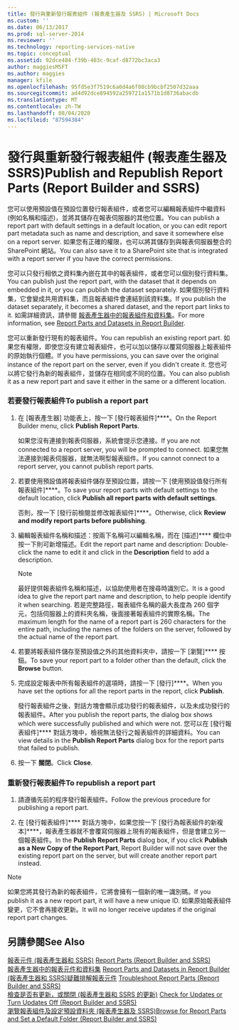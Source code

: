 ```yaml
---
title: 發行與重新發行報表組件 (報表產生器及 SSRS) | Microsoft Docs
ms.custom: ''
ms.date: 06/13/2017
ms.prod: sql-server-2014
ms.reviewer: ''
ms.technology: reporting-services-native
ms.topic: conceptual
ms.assetid: 92dce484-f39b-403c-9caf-d8772bc3aca3
author: maggiesMSFT
ms.author: maggies
manager: kfile
ms.openlocfilehash: 95fd5e3f7519c6a0d4a6f08cb9bcbf2507d32aaa
ms.sourcegitcommit: ad4d92dce894592a259721a1571b1d8736abacdb
ms.translationtype: MT
ms.contentlocale: zh-TW
ms.lasthandoff: 08/04/2020
ms.locfileid: "87594384"
---
```

# <a name="publish-and-republish-report-parts-report-builder-and-ssrs"></a><span data-ttu-id="d8547-102">發行與重新發行報表組件 (報表產生器及 SSRS)</span><span class="sxs-lookup"><span data-stu-id="d8547-102">Publish and Republish Report Parts (Report Builder and SSRS)</span></span>
  <span data-ttu-id="d8547-103">您可以使用預設值在預設位置發行報表組件，或者您可以編輯報表組件中繼資料 (例如名稱和描述)，並將其儲存在報表伺服器的其他位置。</span><span class="sxs-lookup"><span data-stu-id="d8547-103">You can publish a report part with default settings in a default location, or you can edit report part metadata such as name and description, and save it somewhere else on a report server.</span></span> <span data-ttu-id="d8547-104">如果您有正確的權限，也可以將其儲存到與報表伺服器整合的 SharePoint 網站。</span><span class="sxs-lookup"><span data-stu-id="d8547-104">You can also save it to a SharePoint site that is integrated with a report server if you have the correct permissions.</span></span>  
  
 <span data-ttu-id="d8547-105">您可以只發行相依之資料集內嵌在其中的報表組件，或者您可以個別發行資料集。</span><span class="sxs-lookup"><span data-stu-id="d8547-105">You can publish just the report part, with the dataset that it depends on embedded in it, or you can publish the dataset separately.</span></span> <span data-ttu-id="d8547-106">如果個別發行資料集，它會變成共用資料集，而且報表組件會連結到該資料集。</span><span class="sxs-lookup"><span data-stu-id="d8547-106">If you publish the dataset separately, it becomes a shared dataset, and the report part links to it.</span></span> <span data-ttu-id="d8547-107">如需詳細資訊，請參閱 [報表產生器中的報表組件和資料集](../report-data/report-parts-and-datasets-in-report-builder.md)。</span><span class="sxs-lookup"><span data-stu-id="d8547-107">For more information, see [Report Parts and Datasets in Report Builder](../report-data/report-parts-and-datasets-in-report-builder.md).</span></span>  
  
 <span data-ttu-id="d8547-108">您可以重新發行現有的報表組件。</span><span class="sxs-lookup"><span data-stu-id="d8547-108">You can republish an existing report part.</span></span> <span data-ttu-id="d8547-109">如果您有權限，即使您沒有建立報表組件，也可以加以儲存以覆寫伺服器上報表組件的原始執行個體。</span><span class="sxs-lookup"><span data-stu-id="d8547-109">If you have permissions, you can save over the original instance of the report part on the server, even if you didn't create it.</span></span> <span data-ttu-id="d8547-110">您也可以將它發行為新的報表組件，並儲存在相同或不同的位置。</span><span class="sxs-lookup"><span data-stu-id="d8547-110">You can also publish it as a new report part and save it either in the same or a different location.</span></span>  
  
### <a name="to-publish-a-report-part"></a><span data-ttu-id="d8547-111">若要發行報表組件</span><span class="sxs-lookup"><span data-stu-id="d8547-111">To publish a report part</span></span>  
  
1.  <span data-ttu-id="d8547-112">在 [報表產生器] 功能表上，按一下 [發行報表組件]\*\*\*\*。</span><span class="sxs-lookup"><span data-stu-id="d8547-112">On the Report Builder menu, click **Publish Report Parts**.</span></span>  
  
     <span data-ttu-id="d8547-113">如果您沒有連接到報表伺服器，系統會提示您連接。</span><span class="sxs-lookup"><span data-stu-id="d8547-113">If you are not connected to a report server, you will be prompted to connect.</span></span> <span data-ttu-id="d8547-114">如果您無法連接到報表伺服器，就無法啊型報表組件。</span><span class="sxs-lookup"><span data-stu-id="d8547-114">If you cannot connect to a report server, you cannot publish report parts.</span></span>  
  
2.  <span data-ttu-id="d8547-115">若要使用預設值將報表組件儲存至預設位置，請按一下 [使用預設值發行所有報表組件]\*\*\*\*。</span><span class="sxs-lookup"><span data-stu-id="d8547-115">To save your report parts with default settings to the default location, click **Publish all report parts with default settings**.</span></span>  
  
     <span data-ttu-id="d8547-116">否則，按一下 [發行前檢閱並修改報表組件]\*\*\*\*。</span><span class="sxs-lookup"><span data-stu-id="d8547-116">Otherwise, click **Review and modify report parts before publishing**.</span></span>  
  
3.  <span data-ttu-id="d8547-117">編輯報表組件名稱和描述：按兩下名稱可以編輯名稱，而在 [描述]\*\*\*\* 欄位中按一下則可新增描述。</span><span class="sxs-lookup"><span data-stu-id="d8547-117">Edit the report part name and description: Double-click the name to edit it and click in the **Description** field to add a description.</span></span>  
  
    > [!NOTE]  
    >  <span data-ttu-id="d8547-118">最好提供報表組件名稱和描述，以協助使用者在搜尋時識別它。</span><span class="sxs-lookup"><span data-stu-id="d8547-118">It is a good idea to give the report part name and description, to help people identify it when searching.</span></span> <span data-ttu-id="d8547-119">若是完整路徑，報表組件名稱的最大長度為 260 個字元，包括伺服器上的資料夾名稱，後面接著報表組件的實際名稱。</span><span class="sxs-lookup"><span data-stu-id="d8547-119">The maximum length for the name of a report part is 260 characters for the entire path, including the names of the folders on the server, followed by the actual name of the report part.</span></span>  
  
4.  <span data-ttu-id="d8547-120">若要將報表組件儲存至預設值之外的其他資料夾中，請按一下 [瀏覽]\*\*\*\* 按鈕。</span><span class="sxs-lookup"><span data-stu-id="d8547-120">To save your report part to a folder other than the default, click the **Browse** button.</span></span>  
  
5.  <span data-ttu-id="d8547-121">完成設定報表中所有報表組件的選項時，請按一下 [發行]\*\*\*\*。</span><span class="sxs-lookup"><span data-stu-id="d8547-121">When you have set the options for all the report parts in the report, click **Publish**.</span></span>  
  
     <span data-ttu-id="d8547-122">發行報表組件之後，對話方塊會顯示成功發行的報表組件，以及未成功發行的報表組件。</span><span class="sxs-lookup"><span data-stu-id="d8547-122">After you publish the report parts, the dialog box shows which were successfully published and which were not.</span></span> <span data-ttu-id="d8547-123">您可以在 [發行報表組件]\*\*\*\* 對話方塊中，檢視無法發行之報表組件的詳細資料。</span><span class="sxs-lookup"><span data-stu-id="d8547-123">You can view details in the **Publish Report Parts** dialog box for the report parts that failed to publish.</span></span>  
  
6.  <span data-ttu-id="d8547-124">按一下 **關閉**。</span><span class="sxs-lookup"><span data-stu-id="d8547-124">Click **Close**.</span></span>  
  
### <a name="to-republish-a-report-part"></a><span data-ttu-id="d8547-125">重新發行報表組件</span><span class="sxs-lookup"><span data-stu-id="d8547-125">To republish a report part</span></span>  
  
1.  <span data-ttu-id="d8547-126">請遵循先前的程序發行報表組件。</span><span class="sxs-lookup"><span data-stu-id="d8547-126">Follow the previous procedure for publishing a report part.</span></span>  
  
2.  <span data-ttu-id="d8547-127">在 [發行報表組件]\*\*\*\* 對話方塊中，如果您按一下 [發行為報表組件的新複本]\*\*\*\*，報表產生器就不會覆寫伺服器上現有的報表組件，但是會建立另一個報表組件。</span><span class="sxs-lookup"><span data-stu-id="d8547-127">In the **Publish Report Parts** dialog box, if you click **Publish as a New Copy of the Report Part**, Report Builder will not save over the existing report part on the server, but will create another report part instead.</span></span>  
  
> [!NOTE]  
>  <span data-ttu-id="d8547-128">如果您將其發行為新的報表組件，它將會擁有一個新的唯一識別碼。</span><span class="sxs-lookup"><span data-stu-id="d8547-128">If you publish it as a new report part, it will have a new unique ID.</span></span> <span data-ttu-id="d8547-129">如果原始報表組件變更，它不會再接收更新。</span><span class="sxs-lookup"><span data-stu-id="d8547-129">It will no longer receive updates if the original report part changes.</span></span>  
  
## <a name="see-also"></a><span data-ttu-id="d8547-130">另請參閱</span><span class="sxs-lookup"><span data-stu-id="d8547-130">See Also</span></span>  
 <span data-ttu-id="d8547-131">[報表元件 &#40;報表產生器和 SSRS&#41;](../report-parts-report-builder-and-ssrs.md) </span><span class="sxs-lookup"><span data-stu-id="d8547-131">[Report Parts &#40;Report Builder and SSRS&#41;](../report-parts-report-builder-and-ssrs.md) </span></span>  
 <span data-ttu-id="d8547-132">[報表產生器中的報表元件和資料集](../report-data/report-parts-and-datasets-in-report-builder.md) </span><span class="sxs-lookup"><span data-stu-id="d8547-132">[Report Parts and Datasets in Report Builder](../report-data/report-parts-and-datasets-in-report-builder.md) </span></span>  
 <span data-ttu-id="d8547-133">[&#40;報表產生器和 SSRS&#41;疑難排解報表元件](../troubleshoot-report-parts-report-builder-and-ssrs.md) </span><span class="sxs-lookup"><span data-stu-id="d8547-133">[Troubleshoot Report Parts &#40;Report Builder and SSRS&#41;](../troubleshoot-report-parts-report-builder-and-ssrs.md) </span></span>  
 <span data-ttu-id="d8547-134">[檢查是否有更新，或關閉 &#40;報表產生器和 SSRS 的更新&#41;](../check-for-updates-or-turn-updates-off-report-builder-and-ssrs.md) </span><span class="sxs-lookup"><span data-stu-id="d8547-134">[Check for Updates or Turn Updates Off &#40;Report Builder and SSRS&#41;](../check-for-updates-or-turn-updates-off-report-builder-and-ssrs.md) </span></span>  
 [<span data-ttu-id="d8547-135">瀏覽報表組件及設定預設資料夾 &#40;報表產生器及 SSRS&#41;</span><span class="sxs-lookup"><span data-stu-id="d8547-135">Browse for Report Parts and Set a Default Folder &#40;Report Builder and SSRS&#41;</span></span>](browse-for-report-parts-and-set-a-default-folder-report-builder-and-ssrs.md)  
  
  
